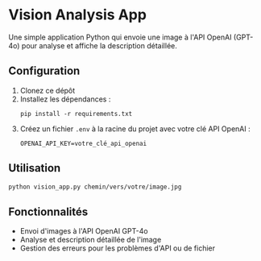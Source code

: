 # Vision Analysis App

Une simple application Python qui envoie une image à l'API OpenAI (GPT-4o) pour analyse et affiche la description détaillée.

## Configuration

1. Clonez ce dépôt
2. Installez les dépendances :
   ```
   pip install -r requirements.txt
   ```
3. Créez un fichier `.env` à la racine du projet avec votre clé API OpenAI :
   ```
   OPENAI_API_KEY=votre_clé_api_openai
   ```

## Utilisation

```bash
python vision_app.py chemin/vers/votre/image.jpg
```

## Fonctionnalités

- Envoi d'images à l'API OpenAI GPT-4o
- Analyse et description détaillée de l'image
- Gestion des erreurs pour les problèmes d'API ou de fichier